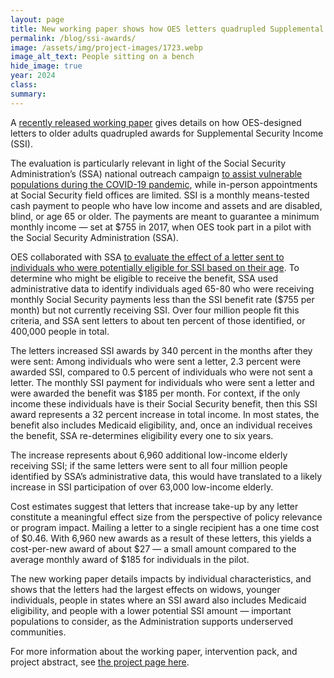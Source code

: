 ```yaml
---	
layout: page	
title: New working paper shows how OES letters quadrupled Supplemental Security Income awards
permalink: /blog/ssi-awards/	
image: /assets/img/project-images/1723.webp
image_alt_text: People sitting on a bench
hide_image: true
year: 2024
class:	
summary: 	
---	
```


A <a href="https://oes.gsa.gov/assets/publications/1723%20-%20Hemmeter%20et%20al%20(2021)%20-%20Communicating%20Program%20Eligibility%20A%20Supplemental%20Security%20Income%20(SSI)%20Field%20Experiment.pdf" target="_blank">recently released working paper</a> gives details on how OES-designed letters to older adults quadrupled awards for Supplemental Security Income (SSI). 

The evaluation is particularly relevant in light of the Social Security Administration’s (SSA) national outreach campaign <a href="https://blog.ssa.gov/outreach-to-vulnerable-populations-during-the-covid-19-pandemic/" target="_blank">to assist vulnerable populations during the COVID-19 pandemic</a>, while in-person appointments at Social Security field offices are limited. SSI is a monthly means-tested cash payment to people who have low income and assets and are disabled, blind, or age 65 or older. The payments are meant to guarantee a minimum monthly income — set at $755 in 2017, when OES took part in a pilot with the Social Security Administration (SSA). 

OES collaborated with SSA <a href="https://oes.gsa.gov/projects/increasing-ssi-uptake/" target="_blank">to evaluate the effect of a letter sent to individuals who were potentially eligible for SSI based on their age</a>. To determine who might be eligible to receive the benefit, SSA used administrative data to identify individuals aged 65-80 who were receiving monthly Social Security payments less than the SSI benefit rate ($755 per month) but not currently receiving SSI. Over four million people fit this criteria, and SSA sent letters to about ten percent of those identified, or 400,000 people in total. 

The letters increased SSI awards by 340 percent in the months after they were sent: Among individuals who were sent a letter, 2.3 percent were awarded SSI, compared to 0.5 percent of individuals who were not sent a letter. The monthly SSI payment for individuals who were sent a letter and were awarded the benefit was $185 per month. For context, if the only income these individuals have is their Social Security benefit, then this SSI award represents a 32 percent increase in total income. In most states, the benefit also includes Medicaid eligibility, and, once an individual receives the benefit, SSA re-determines eligibility every one to six years.

The increase represents about 6,960 additional low-income elderly receiving SSI; if the same letters were sent to all four million people identified by SSA’s administrative data, this would have translated to a likely increase in SSI participation of over 63,000 low-income elderly. 

Cost estimates suggest that letters that increase take-up by any letter constitute a meaningful effect size from the perspective of policy relevance or program impact. Mailing a letter to a single recipient has a one time cost of $0.46. With 6,960 new awards as a result of these letters, this yields a cost-per-new award of about $27 — a small amount compared to the average monthly award of $185 for individuals in the pilot. 

The new working paper details impacts by individual characteristics, and shows that the letters had the largest effects on widows, younger individuals, people in states where an SSI award also includes Medicaid eligibility, and people with a lower potential SSI amount — important populations to consider, as the Administration supports underserved communities. 

For more information about the working paper, intervention pack, and project abstract, see <a href="https://oes.gsa.gov/projects/increasing-ssi-uptake/" target="_blank">the project page here</a>. 
